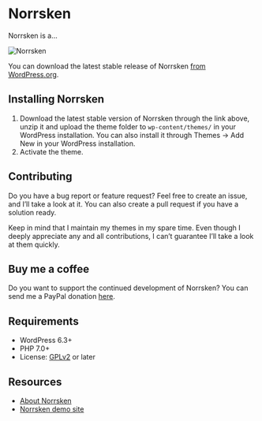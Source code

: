 # Norrsken

Norrsken is a...

![Norrsken](https://github.com/andersnoren/norrsken/blob/main/screenshot.png)

You can download the latest stable release of Norrsken [from WordPress.org](https://wordpress.org/themes/norrsken/).

## Installing Norrsken
1. Download the latest stable version of Norrsken through the link above, unzip it and upload the theme folder to `wp-content/themes/` in your WordPress installation. You can also install it through Themes → Add New in your WordPress installation.
2. Activate the theme.

## Contributing
Do you have a bug report or feature request? Feel free to create an issue, and I’ll take a look at it. You can also create a pull request if you have a solution ready. 

Keep in mind that I maintain my themes in my spare time. Even though I deeply appreciate any and all contributions, I can’t guarantee I’ll take a look at them quickly.

## Buy me a coffee
Do you want to support the continued development of Norrsken? You can send me a PayPal donation [here](https://www.paypal.com/cgi-bin/webscr?cmd=_donations&business=anders%40andersnoren%2ese&lc=US&item_name=Free%20WordPress%20Themes%20from%20Anders%20Noren&currency_code=USD&bn=PP%2dDonationsBF%3abtn_donateCC_LG%2egif%3aNonHosted).

## Requirements
- WordPress 6.3+
- PHP 7.0+
- License: [GPLv2](https://www.gnu.org/licenses/gpl-2.0.html) or later

## Resources
- [About Norrsken](https://andersnoren.se/teman/norrsken-wordpress-theme/)
- [Norrsken demo site](https://andersnoren.se/themes/norrsken/)
